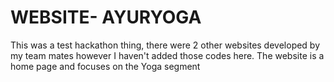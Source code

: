 # WEBSITE- AYURYOGA
This was a test hackathon thing, there were 2 other websites developed by my team mates however I haven't added those codes here.
The website is a home page and focuses on the Yoga segment

